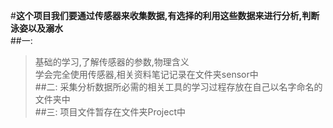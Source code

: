 #**这个项目我们要通过传感器来收集数据,有选择的利用这些数据来进行分析,判断泳姿以及溺水**<Br/>
##一:
>基础的学习,了解传感器的参数,物理含义<Br/>
>学会完全使用传感器,相关资料笔记记录在文件夹sensor中<Br/>
    ##二:
采集分析数据所必需的相关工具的学习过程存放在自己以名字命名的文件夹中<Br/>
##三:
项目文件暂存在文件夹Project中<Br/>
